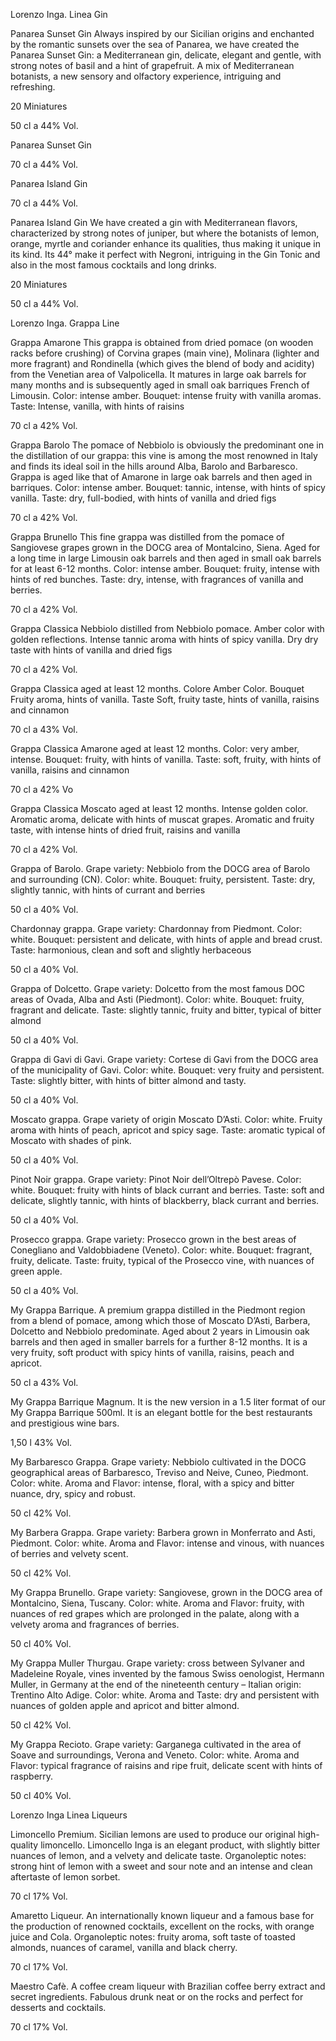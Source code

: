 Lorenzo Inga. Linea Gin

Panarea Sunset Gin Always inspired by our Sicilian origins and enchanted by the romantic sunsets over the sea of Panarea, we have created the Panarea Sunset Gin: a Mediterranean gin, delicate, elegant and gentle, with strong notes of basil and a hint of grapefruit. A mix of Mediterranean botanists, a new sensory and olfactory experience, intriguing and refreshing.

20 Miniatures

50 cl a 44% Vol.


Panarea Sunset Gin

70 cl a 44% Vol.


Panarea Island Gin 

70 cl a 44% Vol.


Panarea Island Gin We have created a gin with Mediterranean flavors, characterized by strong notes of juniper, but where the botanists of lemon, orange, myrtle and coriander enhance its qualities, thus making it unique in its kind. Its 44° make it perfect with Negroni, intriguing in the Gin Tonic and also in the most famous cocktails and long drinks.

20 Miniatures

50 cl a 44% Vol.

Lorenzo Inga. Grappa Line

Grappa Amarone This grappa is obtained from dried pomace (on wooden racks before crushing) of Corvina grapes (main vine), Molinara (lighter and more fragrant) and Rondinella (which gives the blend of body and acidity) from the Venetian area of Valpolicella. It matures in large oak barrels for many months and is subsequently aged in small oak barriques French of Limousin. Color: intense amber. Bouquet: intense fruity with vanilla aromas. Taste: Intense, vanilla, with hints of raisins

70 cl a 42% Vol.


Grappa Barolo The pomace of Nebbiolo is obviously the predominant one in the distillation of our grappa: this vine is among the most renowned in Italy and finds its ideal soil in the hills around Alba, Barolo and Barbaresco. Grappa is aged like that of Amarone in large oak barrels and then aged in barriques. Color: intense amber. Bouquet: tannic, intense, with hints of spicy vanilla. Taste: dry, full-bodied, with hints of vanilla and dried figs

70 cl a 42% Vol.



Grappa Brunello This fine grappa was distilled from the pomace of Sangiovese grapes grown in the DOCG area of Montalcino, Siena. Aged for a long time in large Limousin oak barrels and then aged in small oak barrels for at least 6-12 months. Color: intense amber.  Bouquet: fruity, intense with hints of red bunches. Taste: dry, intense, with fragrances of vanilla and berries.

70 cl a 42% Vol.


Grappa Classica Nebbiolo distilled from Nebbiolo pomace. Amber color with golden reflections. Intense tannic aroma with hints of spicy vanilla. Dry dry taste with hints of vanilla and dried figs

70 cl a 42% Vol.


Grappa Classica aged  at least 12 months. Colore Amber Color. Bouquet Fruity aroma, hints of vanilla. Taste Soft, fruity taste, hints of vanilla, raisins and cinnamon

70 cl a 43% Vol.


Grappa Classica Amarone aged at least 12 months. Color: very amber, intense. Bouquet: fruity, with hints of vanilla. Taste: soft, fruity, with hints of vanilla, raisins and cinnamon

70 cl a 42% Vo


Grappa Classica Moscato aged at least 12 months.   Intense golden  color. Aromatic aroma, delicate with hints of muscat grapes.  Aromatic and fruity taste, with intense hints of dried fruit, raisins and vanilla

70 cl a 42% Vol.


Grappa of Barolo. Grape variety: Nebbiolo from the DOCG area of Barolo and surrounding (CN).  Color: white.  Bouquet: fruity, persistent.  Taste: dry, slightly tannic, with hints of currant and berries

50 cl a 40% Vol.


Chardonnay grappa. Grape variety: Chardonnay from Piedmont.  Color: white.  Bouquet: persistent and delicate, with hints of apple and bread crust.  Taste: harmonious, clean and soft and slightly herbaceous

50 cl a 40% Vol.


Grappa of Dolcetto. Grape variety: Dolcetto from the most famous DOC areas of Ovada, Alba and Asti (Piedmont).  Color: white.  Bouquet: fruity, fragrant and delicate.  Taste: slightly tannic, fruity and bitter, typical of bitter almond

50 cl a 40% Vol.


Grappa di Gavi di Gavi. Grape variety: Cortese di Gavi from the DOCG area of the municipality of Gavi.  Color: white.  Bouquet: very fruity and persistent.  Taste: slightly bitter, with hints of bitter almond and tasty.

50 cl a 40% Vol.


Moscato grappa. Grape variety of origin Moscato D’Asti.  Color: white.  Fruity aroma with hints of peach, apricot and spicy sage.  Taste: aromatic typical of Moscato with shades of pink.

50 cl a 40% Vol.


Pinot Noir grappa. Grape variety: Pinot Noir dell’Oltrepò Pavese.  Color: white.  Bouquet: fruity with hints of black currant and berries.  Taste: soft and delicate, slightly tannic, with hints of blackberry, black currant and berries.

50 cl a 40% Vol.


Prosecco grappa. Grape variety: Prosecco grown in the best areas of Conegliano and Valdobbiadene (Veneto).  Color: white.  Bouquet: fragrant, fruity, delicate.  Taste: fruity, typical of the Prosecco vine, with nuances of green apple.

50 cl a 40% Vol.


My Grappa Barrique. A premium grappa distilled in the Piedmont region from a blend of pomace, among which those of Moscato D’Asti, Barbera, Dolcetto and Nebbiolo predominate. Aged about 2 years in Limousin oak barrels and then aged in smaller barrels for a further 8-12 months. It is a very fruity, soft product with spicy hints of vanilla, raisins, peach and apricot.

50 cl a 43% Vol.


My Grappa Barrique Magnum. It is the new version in a 1.5 liter format of our My Grappa Barrique 500ml. It is an elegant bottle for the best restaurants and prestigious wine bars.

1,50 l 43% Vol.



My Barbaresco Grappa. Grape variety: Nebbiolo cultivated in the DOCG geographical areas of Barbaresco, Treviso and Neive, Cuneo, Piedmont.  Color: white.  Aroma and Flavor: intense, floral, with a spicy and bitter nuance, dry, spicy and robust.

50 cl 42% Vol.


My Barbera Grappa. Grape variety: Barbera grown in Monferrato and Asti, Piedmont.  Color: white.  Aroma and Flavor: intense and vinous, with nuances of berries and velvety scent.

50 cl 42% Vol.


My Grappa Brunello. Grape variety: Sangiovese, grown in the DOCG area of Montalcino, Siena, Tuscany.  Color: white.  Aroma and Flavor: fruity, with nuances of red grapes which are prolonged in the palate, along with a velvety aroma and fragrances of berries.

50 cl 40% Vol.


My Grappa Muller Thurgau. Grape variety: cross between Sylvaner and Madeleine Royale, vines invented by the famous Swiss oenologist, Hermann Muller, in Germany at the end of the nineteenth century – Italian origin: Trentino Alto Adige.  Color: white.  Aroma and Taste: dry and persistent with nuances of golden apple and apricot and bitter almond.

50 cl 42% Vol.



My Grappa Recioto. Grape variety: Garganega cultivated in the area of Soave and surroundings, Verona and Veneto.  Color: white.  Aroma and Flavor: typical fragrance of raisins and ripe fruit, delicate scent with hints of raspberry.

50 cl 40% Vol.

Lorenzo Inga Linea Liqueurs

Limoncello Premium. Sicilian lemons are used to produce our original high-quality limoncello. Limoncello Inga is an elegant product, with slightly bitter nuances of lemon, and a velvety and delicate taste. Organoleptic notes: strong hint of lemon with a sweet and sour note and an intense and clean aftertaste of lemon sorbet.

70 cl 17% Vol.


Amaretto Liqueur. An internationally known liqueur and a famous base for the production of renowned cocktails, excellent on the rocks, with orange juice and Cola. Organoleptic notes: fruity aroma, soft taste of toasted almonds, nuances of caramel, vanilla and black cherry.

70 cl 17% Vol.



Maestro Cafè. A coffee cream liqueur with Brazilian coffee berry extract and secret ingredients. Fabulous drunk neat or on the rocks and perfect for desserts and cocktails.

70 cl 17% Vol.
